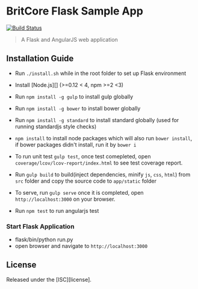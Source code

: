 # BritCore Flask Sample App


[![Build Status][travis-image]][travis-url]

[travis-url]: https://travis-ci.org/jofomah/britc-sample-app
[travis-image]: https://travis-ci.org/jofomah/britc-sample-app.svg?branch=master

> A Flask and AngularJS web application


## Installation Guide

- Run `./install.sh` while in the root folder to set up Flask environment

- Install [Node.js][] (>=0.12 < 4, npm >=2 <3)
- Run `npm install -g gulp` to install gulp globally
- Run `npm install -g bower` to install bower globally
- Run `npm install -g standard` to install standard globally (used for running standardjs  style checks)
- `npm install` to install node packages which will also run `bower install`, if bower packages didn't install, run it by `bower i`
- To run unit test `gulp test`, once test comepleted, open `coverage/lcov/lcov-report/index.html` to see test coverage report.
- Run `gulp build` to build(inject dependencies, minify `js`, `css`, `html`) from  `src` folder and copy the source code to `app/static` folder
- To serve, run `gulp serve` once it is completed, open `http://localhost:3000` on your browser.
- Run `npm test` to run angularjs test

### Start Flask Application

- flask/bin/python run.py
- open browser and navigate to `http://localhost:3000`

## License

Released under the [ISC][license].
